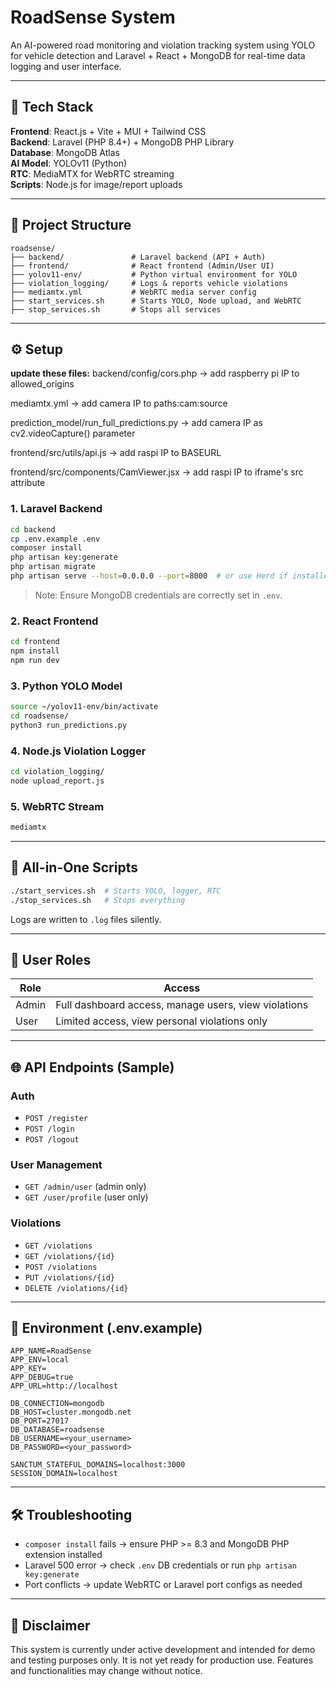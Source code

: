 # RoadSense System

An AI-powered road monitoring and violation tracking system using YOLO for vehicle detection and Laravel + React + MongoDB for real-time data logging and user interface.

---

## 🚀 Tech Stack

**Frontend**: React.js + Vite + MUI + Tailwind CSS  
**Backend**: Laravel (PHP 8.4+) + MongoDB PHP Library  
**Database**: MongoDB Atlas  
**AI Model**: YOLOv11 (Python)  
**RTC**: MediaMTX for WebRTC streaming  
**Scripts**: Node.js for image/report uploads

---

## 📁 Project Structure

```
roadsense/
├── backend/               # Laravel backend (API + Auth)
├── frontend/              # React frontend (Admin/User UI)
├── yolov11-env/           # Python virtual environment for YOLO
├── violation_logging/     # Logs & reports vehicle violations
├── mediamtx.yml           # WebRTC media server config
├── start_services.sh      # Starts YOLO, Node upload, and WebRTC
├── stop_services.sh       # Stops all services
```

---

## ⚙️ Setup

**update these files:**
backend/config/cors.php -> add raspberry pi IP to allowed_origins

mediamtx.yml -> add camera IP to paths:cam:source

prediction_model/run_full_predictions.py -> add camera IP as cv2.videoCapture() parameter

frontend/src/utils/api.js -> add raspi IP to BASEURL

frontend/src/components/CamViewer.jsx -> add raspi IP to iframe's src attribute
### 1. Laravel Backend
```bash
cd backend
cp .env.example .env
composer install
php artisan key:generate
php artisan migrate
php artisan serve --host=0.0.0.0 --port=8000  # or use Herd if installed
```

> Note: Ensure MongoDB credentials are correctly set in `.env`.

### 2. React Frontend
```bash
cd frontend
npm install
npm run dev
```

### 3. Python YOLO Model
```bash
source ~/yolov11-env/bin/activate
cd roadsense/
python3 run_predictions.py
```

### 4. Node.js Violation Logger
```bash
cd violation_logging/
node upload_report.js
```

### 5. WebRTC Stream
```bash
mediamtx
```

---

## 🔁 All-in-One Scripts

```bash
./start_services.sh  # Starts YOLO, logger, RTC
./stop_services.sh   # Stops everything
```

Logs are written to `.log` files silently.

---

## 👥 User Roles

| Role  | Access                                                |
|-------|--------------------------------------------------------|
| Admin | Full dashboard access, manage users, view violations  |
| User  | Limited access, view personal violations only         |

---

## 🌐 API Endpoints (Sample)

### Auth
- `POST /register`
- `POST /login`
- `POST /logout`

### User Management
- `GET /admin/user` (admin only)
- `GET /user/profile` (user only)

### Violations
- `GET /violations`
- `GET /violations/{id}`
- `POST /violations`
- `PUT /violations/{id}`
- `DELETE /violations/{id}`

---

## 🔧 Environment (.env.example)

```
APP_NAME=RoadSense
APP_ENV=local
APP_KEY=
APP_DEBUG=true
APP_URL=http://localhost

DB_CONNECTION=mongodb
DB_HOST=cluster.mongodb.net
DB_PORT=27017
DB_DATABASE=roadsense
DB_USERNAME=<your_username>
DB_PASSWORD=<your_password>

SANCTUM_STATEFUL_DOMAINS=localhost:3000
SESSION_DOMAIN=localhost
```

---

## 🛠 Troubleshooting

- `composer install` fails → ensure PHP >= 8.3 and MongoDB PHP extension installed
- Laravel 500 error → check `.env` DB credentials or run `php artisan key:generate`
- Port conflicts → update WebRTC or Laravel port configs as needed

---

## 🚧 Disclaimer

This system is currently under active development and intended for demo and testing purposes only. It is not yet ready for production use. Features and functionalities may change without notice.

